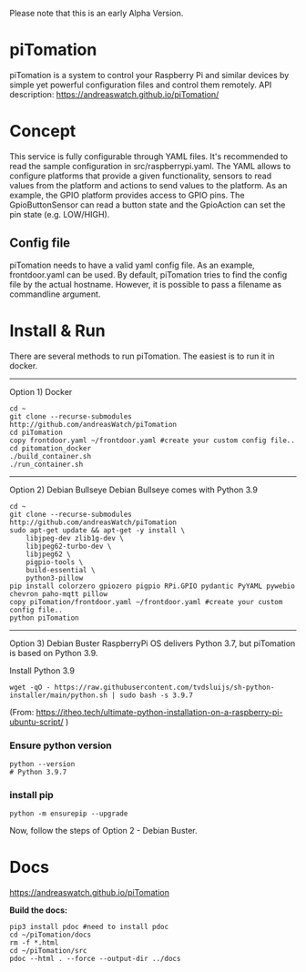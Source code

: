 Please note that this is an early Alpha Version.

# piTomation

piTomation is a system to control your Raspberry Pi and similar devices by simple yet powerful configuration files and control them remotely.
API description: https://andreaswatch.github.io/piTomation/

# Concept

This service is fully configurable through YAML files. It's recommended to read the sample configuration in src/raspberrypi.yaml.
The YAML allows to configure platforms that provide a given functionality, sensors to read values from the platform and actions to send values to the platform.
As an example, the GPIO platform provides access to GPIO pins. The GpioButtonSensor can read a button state and the GpioAction can set the pin state (e.g. LOW/HIGH).

## Config file
piTomation needs to have a valid yaml config file. As an example, frontdoor.yaml can be used.
By default, piTomation tries to find the config file by the actual hostname. However, it is possible to pass a filename as commandline argument.

# Install & Run

There are several methods to run piTomation.
The easiest is to run it in docker.

---

Option 1) Docker
```
cd ~
git clone --recurse-submodules http://github.com/andreasWatch/piTomation
cd piTomation
copy frontdoor.yaml ~/frontdoor.yaml #create your custom config file..
cd pitomation_docker
./build_container.sh 
./run_container.sh
```

---

Option 2) Debian Bullseye
Debian Bullseye comes with Python 3.9
```
cd ~
git clone --recurse-submodules http://github.com/andreasWatch/piTomation
sudo apt-get update && apt-get -y install \
    libjpeg-dev zlib1g-dev \
    libjpeg62-turbo-dev \
    libjpeg62 \
    pigpio-tools \
    build-essential \
    python3-pillow
pip install colorzero gpiozero pigpio RPi.GPIO pydantic PyYAML pywebio chevron paho-mqtt pillow
copy piTomation/frontdoor.yaml ~/frontdoor.yaml #create your custom config file..
python piTomation
```

---

Option 3) Debian Buster
RaspberryPi OS delivers Python 3.7, but piTomation is based on Python 3.9.

Install Python 3.9
```
wget -qO - https://raw.githubusercontent.com/tvdsluijs/sh-python-installer/main/python.sh | sudo bash -s 3.9.7
```
(From: https://itheo.tech/ultimate-python-installation-on-a-raspberry-pi-ubuntu-script/ )

### Ensure python version 
```
python --version
# Python 3.9.7
```

### install pip
```
python -m ensurepip --upgrade
```

Now, follow the steps of Option 2 - Debian Buster.


# Docs

https://andreaswatch.github.io/piTomation

**Build the docs:**
```
pip3 install pdoc #need to install pdoc
cd ~/piTomation/docs
rm -f *.html
cd ~/piTomation/src
pdoc --html . --force --output-dir ../docs
```
